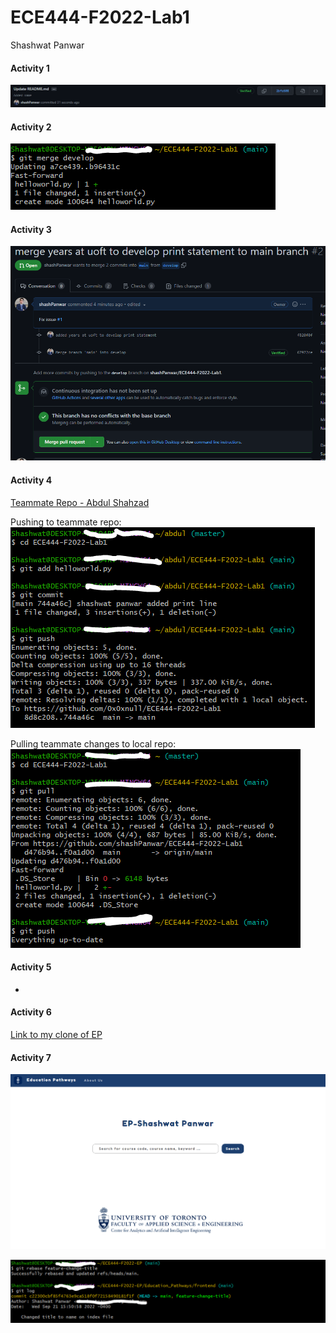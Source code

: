 # ECE444-F2022-Lab1

Shashwat Panwar

#### Activity 1

![alt text](https://github.com/shashPanwar/ECE444-F2022-Lab1/blob/main/images/readme_name.PNG)

#### Activity 2

![alt text](https://github.com/shashPanwar/ECE444-F2022-Lab1/blob/main/images/merge_helloworld_main.PNG)

#### Activity 3

![alt text](https://github.com/shashPanwar/ECE444-F2022-Lab1/blob/main/images/pull_request_issue.PNG)

#### Activity 4

[Teammate Repo - Abdul Shahzad](https://github.com/0x0xnull/ECE444-F2022-Lab1.git)

Pushing to teammate repo:
![alt text](https://github.com/shashPanwar/ECE444-F2022-Lab1/blob/main/images/activity_4_push.PNG)

Pulling teammate changes to local repo:
![alt text](https://github.com/shashPanwar/ECE444-F2022-Lab1/blob/main/images/activity_4_pull.PNG)


#### Activity 5

-

#### Activity 6

[Link to my clone of EP](https://github.com/shashPanwar/ECE444-F2022-EP)

#### Activity 7

![alt text](https://github.com/shashPanwar/ECE444-F2022-Lab1/blob/main/images/rebase_change_title_screenshot.PNG)

![alt text](https://github.com/shashPanwar/ECE444-F2022-Lab1/blob/main/images/rebase_change_title.PNG)


